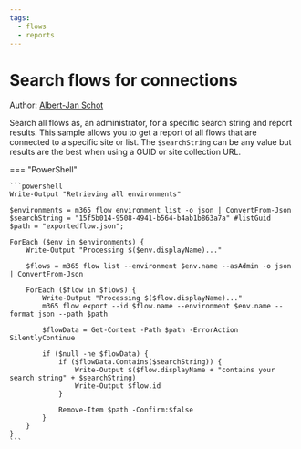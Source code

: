```yaml
---
tags:  
  - flows
  - reports
---
```


# Search flows for connections

Author: [Albert-Jan Schot](https://www.cloudappie.nl/search-flows-connections/)

Search all flows as, an administrator, for a specific search string and report results. This sample allows you to get a report of all flows that are connected to a specific site or list. The `$searchString` can be any value but results are the best when using a GUID or site collection URL.

=== "PowerShell"

    ```powershell
    Write-Output "Retrieving all environments"

    $environments = m365 flow environment list -o json | ConvertFrom-Json
    $searchString = "15f5b014-9508-4941-b564-b4ab1b863a7a" #listGuid
    $path = "exportedflow.json";

    ForEach ($env in $environments) {
        Write-Output "Processing $($env.displayName)..."

        $flows = m365 flow list --environment $env.name --asAdmin -o json | ConvertFrom-Json

        ForEach ($flow in $flows) {
            Write-Output "Processing $($flow.displayName)..."
            m365 flow export --id $flow.name --environment $env.name --format json --path $path

            $flowData = Get-Content -Path $path -ErrorAction SilentlyContinue

            if ($null -ne $flowData) {
                if ($flowData.Contains($searchString)) {
                    Write-Output $($flow.displayName + "contains your search string" + $searchString)
                    Write-Output $flow.id
                }

                Remove-Item $path -Confirm:$false
            }
        }
    }
    ```
